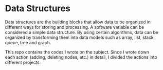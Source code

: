 # Data Structures

<p> Data structures are the building blocks that allow data to be organized in different ways for storing and processing. A software variable can be considered a simple data structure. By using certain algorithms, data can be organized by transforming them into data models such as array, list, stack, queue, tree and graph.</p>

<p> This repo contains the codes I wrote on the subject. Since I wrote down each action (adding, deleting nodes, etc.) in detail, I divided the actions into different projects.</p>

